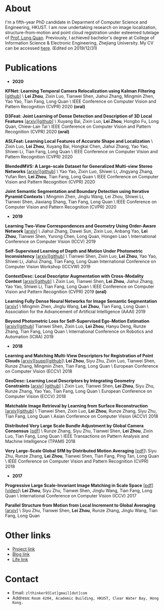 # About
I'm a fifth-year PhD candidate in Deparment of Computer Science and Engineering, HKUST. I am now undertaking research on image localization, structure-from-motion and point cloud registration under esteemed tutelage of [Prof. Long Quan](https://www.cse.ust.hk/~quan/). Previously, I achieved bachelor's degree at College of Information Science & Electronic Engineering, Zhejiang University. My CV can be accessed [here](./files/cv.pdf). (Edited on 2019/12/31)

# Publications

* **2020**

**KFNet: Learning Temporal Camera Relocalization using Kalman Filtering** [[github](https://github.com/zlthinker/KFNet)] \\
**Lei Zhou**, Zixin Luo, Tianwei Shen, Jiahui Zhang, Mingmin Zhen, Yao Yao, Tian Fang, Long Quan \\
IEEE Conference on Computer Vision and Pattern Recognition (CVPR) 2020 **(oral)**

**D3Feat: Joint Learning of Dense Detection and Description of 3D Local Features** [[arxiv](https://arxiv.org/pdf/2003.03164.pdf)][[github](https://github.com/XuyangBai/D3Feat)] \\
Xuyang Bai, Zixin Luo, **Lei Zhou**, Hongbo Fu, Long Quan, Chiew-Lan Tai \\
IEEE Conference on Computer Vision and Pattern Recognition (CVPR) 2020 **(oral)**

**ASLFeat: Learning Local Features of Accurate Shape and Localization** \\
Zixin Luo, **Lei Zhou**, Xuyang Bai, Hongkai Chen, Jiahui Zhang, Yao Yao, Shiwei Li, Tian Fang, Long Quan \\
IEEE Conference on Computer Vision and Pattern Recognition (CVPR) 2020

**BlendedMVS: A Large-scale Dataset for Generalized Multi-view Stereo Networks** [[arxiv](https://arxiv.org/pdf/1911.10127.pdf)][[github](https://github.com/YoYo000/BlendedMVS)] \\
Yao Yao, Zixin Luo, Shiwei Li, Jingyang Zhang, Yufan Ren, **Lei Zhou**, Tian Fang, Long Quan \\
IEEE Conference on Computer Vision and Pattern Recognition (CVPR) 2020

**Joint Semantic Segmentation and Boundary Detection using Iterative Pyramid Contexts** \\
Mingmin Zhen, Jinglu Wang, Lei Zhou, Shiwei Li, Tianwei Shen, Jiaxiang Shang, Tian Fang, Long Quan \\
IEEE Conference on Computer Vision and Pattern Recognition (CVPR) 2020


* **2019**

**Learning Two-View Correspondences and Geometry Using Order-Aware Network** [[arxiv](https://arxiv.org/pdf/1908.04964.pdf)] \\
Jiahui Zhang, Dawei Sun, Zixin Luo, Anbang Yao, **Lei Zhou**, Tianwei Shen, Yurong Chen, Long Quan, Hongen Liao \\
International Conference on Computer Vision (ICCV) 2019 

**Self-Supervised Learning of Depth and Motion Under Photometric Inconsistency** [[arxiv](https://arxiv.org/pdf/1909.09115.pdf)][[github](https://github.com/hlzz/DeepMatchVO)] \\
Tianwei Shen, Zixin Luo, **Lei Zhou**, Yao Yao, Shiwei Li, Jiahui Zhang, Tian Fang, Long Quan
International Conference on Computer Vision Workshop (ICCVW) 2019 

**ContextDesc: Local Descriptor Augmentation with Cross-Modality Context** [[arxiv](https://arxiv.org/pdf/1904.04084.pdf)][[github](https://github.com/lzx551402/contextdesc)] \\
Zixin Luo, Tianwei Shen, **Lei Zhou**, Jiahui Zhang, Yao Yao, Shiwei Li, Tian Fang, Long Quan \\
IEEE Conference on Computer Vision and Pattern Recognition (CVPR) 2019 **(oral)**

**Learning Fully Dense Neural Networks for Image Semantic Segmentation** [[arxiv](https://arxiv.org/pdf/1905.08929.pdf)] \\
Mingmin Zhen, Jinglu Wang, **Lei Zhou**, Tian Fang, Long Quan \\
Association for the Advancement of Artificial Intelligence (AAAI) 2019

**Beyond Photometric Loss for Self-Supervised Ego-Motion Estimation** [[arxiv](https://arxiv.org/pdf/1902.09103.pdf)][[github](https://github.com/hlzz/DeepMatchVO)]
Tianwei Shen, Zixin Luo, **Lei Zhou**, Hanyu Deng, Runze Zhang, Tian Fang, Long Quan \\
International Conference on Robotics and Automation (ICRA) 2019

* **2018** 

**Learning and Matching Multi-View Descriptors for Registration of Point Clouds** [[arxiv](https://arxiv.org/abs/1807.05653)][[supp](./files/eccv2018_supp.pdf)][[github](https://github.com/zlthinker/RMBP)]\\
**Lei Zhou**, Siyu Zhu, Zixin Luo, Tianwei Shen, Runze Zhang, Mingmin Zhen, Tian Fang, Long Quan \\
European Conference on Computer Vision (ECCV) 2018

**GeoDesc: Learning Local Descriptors by Integrating Geometry Constraints** [[arxiv](https://arxiv.org/abs/1807.06294)] [[github](https://github.com/lzx551402/geodesc)] \\
Zixin Luo, Tianwei Shen, **Lei Zhou**, Siyu Zhu, Runze Zhang, Yao Yao, Tian Fang, Long Quan \\
European Conference on Computer Vision (ECCV) 2018

**Matchable Image Retrieval by Learning from Surface Reconstruction** [[arxiv](https://arxiv.org/pdf/1811.10343.pdf)][[github](https://github.com/hlzz/mirror)] \\
Tianwei Shen, Zixin Luo, **Lei Zhou**, Runze Zhang, Siyu Zhu, Tian Fang, Long Quan \\
Asian Conference on Computer Vision (ACCV) 2018

**Distributed Very Large Scale Bundle Adjustment by Global Camera Consensus** [[pdf](./files/distributed_bundle.pdf)] \\
Runze Zhang, Siyu Zhu, Tianwei Shen, **Lei Zhou**, Zixin Luo, Tian Fang, Long Quan  \\
IEEE Transactions on Pattern Analysis and Machine Intelligence (TPAMI) 2018

**Very Large-Scale Global SfM by Distributed Motion Averaging** [[pdf](http://openaccess.thecvf.com/content_cvpr_2018/papers/Zhu_Very_Large-Scale_Global_CVPR_2018_paper.pdf)]\\
Siyu Zhu, Runze Zhang, **Lei Zhou**, Tianwei Shen, Tian Fang, Ping Tan, Long Quan \\
IEEE Conference on Computer Vision and Pattern Recognition (CVPR) 2018

* **2017**

**Progressive Large Scale-Invariant Image Matching in Scale Space** [[pdf](./files/iccv2017.pdf)] [[video](https://youtu.be/GXFufpVK-gI)]\\
**Lei Zhou**, Siyu Zhu, Tianwei Shen, Jinglu Wang, Tian Fang, Long Quan \\
International Conference on Computer Vision (ICCV) 2017

**Parallel Structure from Motion from Local Increment to Global Averaging** [[arxiv](./files/parallel_sfm.pdf)] \\
Siyu Zhu, Tianwei Shen, **Lei Zhou**, Runze Zhang, Jinglu Wang, Tian Fang, Long Quan

# Other links

* [Project link](project)
* [Blog link](blog) 
* [Life link](life)



# Contact
* Email: `zlthinker93[at]gmail[dot]com`
* Address: `Room 4204, Academic Building, HKUST, Clear Water Bay, Hong Kong.`
